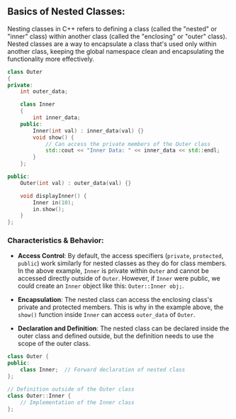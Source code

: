 ## Basics of Nested Classes:

Nesting classes in C++ refers to defining a class (called the "nested" or "inner" class) within another class (called the "enclosing" or "outer" class). Nested classes are a way to encapsulate a class that's used only within another class, keeping the global namespace clean and encapsulating the functionality more effectively.

```c++
class Outer 
{
private:
    int outer_data;

    class Inner 
    {
        int inner_data;
    public:
        Inner(int val) : inner_data(val) {}
        void show() {
            // Can access the private members of the Outer class
            std::cout << "Inner Data: " << inner_data << std::endl;
        }
    };

public:
    Outer(int val) : outer_data(val) {}

    void displayInner() {
        Inner in(10);
        in.show();
    }
};
```

### Characteristics & Behavior:

- **Access Control**: By default, the access specifiers (`private`, `protected`, `public`) work similarly for nested classes as they do for class members. In the above example, `Inner` is private within `Outer` and cannot be accessed directly outside of `Outer`. However, if `Inner` were public, we could create an `Inner` object like this: `Outer::Inner obj;`.

- **Encapsulation**: The nested class can access the enclosing class's private and protected members. This is why in the example above, the `show()` function inside `Inner` can access `outer_data` of `Outer`.

- **Declaration and Definition**: The nested class can be declared inside the outer class and defined outside, but the definition needs to use the scope of the outer class.

```c++
class Outer {
public:
    class Inner;  // Forward declaration of nested class
};

// Definition outside of the Outer class
class Outer::Inner {
    // Implementation of the Inner class
};
```